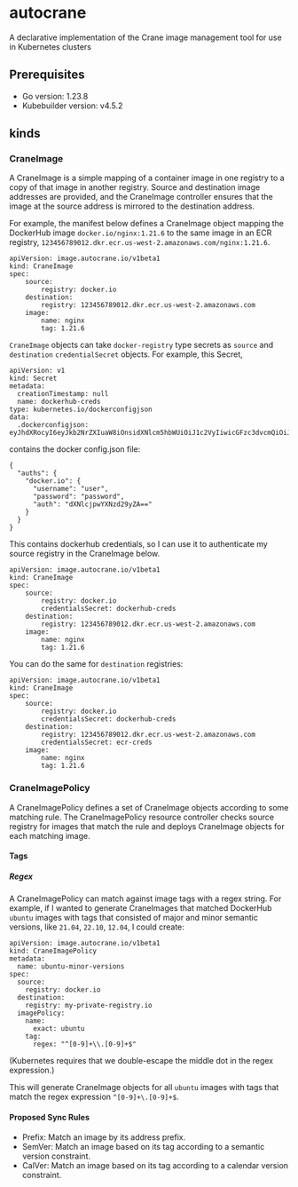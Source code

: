 # autocrane
A declarative implementation of the Crane image management tool for use in Kubernetes clusters

## Prerequisites
- Go version: 1.23.8
- Kubebuilder version: v4.5.2

## kinds
### CraneImage
A CraneImage is a simple mapping of a container image in one registry to a copy
of that image in another registry. Source and destination image addresses are
provided, and the CraneImage controller ensures that the image at the source
address is mirrored to the destination address. 

For example, the manifest below defines a CraneImage object mapping the DockerHub image `docker.io/nginx:1.21.6` to the same image in an ECR registry, `123456789012.dkr.ecr.us-west-2.amazonaws.com/nginx:1.21.6`. 
```
apiVersion: image.autocrane.io/v1beta1
kind: CraneImage
spec: 
    source: 
        registry: docker.io
    destination: 
        registry: 123456789012.dkr.ecr.us-west-2.amazonaws.com
    image: 
        name: nginx
        tag: 1.21.6
```
`CraneImage` objects can take `docker-registry` type secrets as `source` and `destination` `credentialSecret` objects. 
For example, this Secret,
```
apiVersion: v1
kind: Secret
metadata:
  creationTimestamp: null
  name: dockerhub-creds
type: kubernetes.io/dockerconfigjson
data:
  .dockerconfigjson: eyJhdXRocyI6eyJkb2NrZXIuaW8iOnsidXNlcm5hbWUiOiJ1c2VyIiwicGFzc3dvcmQiOiJwYXNzd29yZCIsImF1dGgiOiJkWE5sY2pwd1lYTnpkMjl5WkE9PSJ9fX0=
```
contains the docker config.json file: 
```
{
  "auths": {
    "docker.io": {
      "username": "user",
      "password": "password",
      "auth": "dXNlcjpwYXNzd29yZA=="
    }
  }
}
```
This contains dockerhub credentials, so I can use it to authenticate my source registry in the CraneImage below.
```
apiVersion: image.autocrane.io/v1beta1
kind: CraneImage
spec: 
    source: 
        registry: docker.io
        credentialsSecret: dockerhub-creds
    destination: 
        registry: 123456789012.dkr.ecr.us-west-2.amazonaws.com
    image: 
        name: nginx
        tag: 1.21.6
```
You can do the same for `destination` registries: 
```
apiVersion: image.autocrane.io/v1beta1
kind: CraneImage
spec: 
    source: 
        registry: docker.io
        credentialsSecret: dockerhub-creds
    destination: 
        registry: 123456789012.dkr.ecr.us-west-2.amazonaws.com
        credentialsSecret: ecr-creds
    image: 
        name: nginx
        tag: 1.21.6
```

### CraneImagePolicy
A CraneImagePolicy defines a set of CraneImage objects according to some matching
rule. The CraneImagePolicy resource controller checks source registry for images
that match the rule and deploys CraneImage objects for each matching image.
#### Tags
##### Regex
A CraneImagePolicy can match against image tags with a regex string. For example, if I wanted to generate CraneImages that matched DockerHub `ubuntu` images with tags that consisted of major and minor semantic versions, like `21.04`, `22.10`, `12.04`, I could create: 
```
apiVersion: image.autocrane.io/v1beta1
kind: CraneImagePolicy
metadata:
  name: ubuntu-minor-versions
spec:
  source:
    registry: docker.io
  destination:
    registry: my-private-registry.io
  imagePolicy:
    name: 
      exact: ubuntu
    tag: 
      regex: "^[0-9]+\\.[0-9]+$"
```
(Kubernetes requires that we double-escape the middle dot in the regex expression.)

This will generate CraneImage objects for all `ubuntu` images with tags that match the regex expression `^[0-9]+\.[0-9]+$`.


#### Proposed Sync Rules
- Prefix: Match an image by its address prefix.
- SemVer: Match an image based on its tag according to a semantic version constraint.
- CalVer: Match an image based on its tag according to a calendar version constraint.
